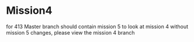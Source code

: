 # Mission4
for 413
 Master branch should contain mission 5
 to look at mission 4 without mission 5 changes, please view the mission 4 branch
